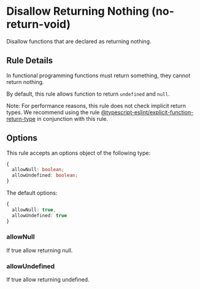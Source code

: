 # Disallow Returning Nothing (no-return-void)

Disallow functions that are declared as returning nothing.

## Rule Details

In functional programming functions must return something, they cannot return nothing.

By default, this rule allows function to return `undefined` and `null`.

Note: For performance reasons, this rule does not check implicit return types.
We recommend using the rule [@typescript-eslint/explicit-function-return-type](https://github.com/typescript-eslint/typescript-eslint/blob/master/packages/eslint-plugin/docs/rules/explicit-function-return-type.md) in conjunction with this rule.

## Options

This rule accepts an options object of the following type:

```ts
{
  allowNull: boolean;
  allowUndefined: boolean;
}
```

The default options:

```ts
{
  allowNull: true,
  allowUndefined: true
}
```

### allowNull

If true allow returning null.

### allowUndefined

If true allow returning undefined.
